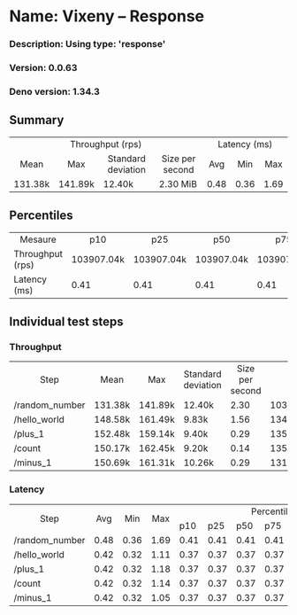 # Name: Vixeny – Response 
  ### Description: Using type: 'response'
  ### Version: 0.0.63
  ### Deno version: 1.34.3

## Summary
<table>
<tr>
    <td align="center" colspan="4">Throughput (rps)</td>
    <td align="center" colspan="3">Latency (ms)</td>
</tr>
<tr>
    <td align="center">Mean</td>
    <td align="center">Max</td>
    <td align="center">Standard deviation</td>
    <td align="center">Size per second</td>
    <td align="center">Avg</td>
    <td align="center">Min</td>
    <td align="center">Max</td>
</tr>
<tr>
    <td>131.38k</td>
    <td>141.89k</td>
    <td>12.40k</td>
    <td>2.30 MiB</td>
    <td>0.48</td>
    <td>0.36</td>
    <td>1.69</td>
</tr>
</table>

## Percentiles

<table>
<tr>
  <td align="center">Mesaure</td>
  <td align="center">p10</td>
  <td align="center">p25</td>
  <td align="center">p50</td>
  <td align="center">p75</td>
  <td align="center">p90</td>
  <td align="center">p95</td>
  <td align="center">p99</td>
</tr>
<tr>
  <td>Throughput (rps)</td>
  <td>103907.04k</td>
  <td>103907.04k</td>
  <td>103907.04k</td>
  <td>103907.04k</td>
  <td>141890.37k</td>
  <td>141890.37k</td>
  <td>141890.37k</td>
</tr>
<tr>
  <td>Latency (ms)</td>
  <td>0.41</td>
  <td>0.41</td>
  <td>0.41</td>
  <td>0.41</td>
  <td>0.60</td>
  <td>0.67</td>
  <td>0.90</td>
</tr>
</table>

## Individual test steps

### Throughput

<table>
<tr>
  <td align="center" rowspan="2">Step</td>
  <td align="center" rowspan="2">Mean</td>
  <td align="center" rowspan="2">Max</td>
  <td align="center" rowspan="2">Standard deviation</td>
  <td align="center" rowspan="2">Size per second</td>
  <td align="center" colspan="7">Percentiles</td>
</tr>
<tr>
  <!-- still Step -->
  <!-- still Mean -->
  <!-- still Max -->
  <!-- still Standard deviation -->
  <!-- still Size per second -->
  <td align="center">p10</td>
  <td align="center">p25</td>
  <td align="center">p50</td>
  <td align="center">p75</td>
  <td align="center">p90</td>
  <td align="center">p95</td>
  <td align="center">p99</td>
</tr>
<tr>
  <td>/random_number</td>
  <td>131.38k</td>
  <td>141.89k</td>
  <td>12.40k</td>
  <td>2.30</td>
  <td>103907.04k</td>
  <td>103907.04k</td>
  <td>103907.04k</td>
  <td>103907.04k</td>
  <td>141890.37k</td>
  <td>141890.37k</td>
  <td>141890.37k</td>
</tr><tr>
  <td>/hello_world</td>
  <td>148.58k</td>
  <td>161.49k</td>
  <td>9.83k</td>
  <td>1.56</td>
  <td>134322.57k</td>
  <td>134322.57k</td>
  <td>134322.57k</td>
  <td>134322.57k</td>
  <td>161491.60k</td>
  <td>161491.60k</td>
  <td>161491.60k</td>
</tr><tr>
  <td>/plus_1</td>
  <td>152.48k</td>
  <td>159.14k</td>
  <td>9.40k</td>
  <td>0.29</td>
  <td>135103.47k</td>
  <td>135103.47k</td>
  <td>135103.47k</td>
  <td>135103.47k</td>
  <td>159141.55k</td>
  <td>159141.55k</td>
  <td>159141.55k</td>
</tr><tr>
  <td>/count</td>
  <td>150.17k</td>
  <td>162.45k</td>
  <td>9.20k</td>
  <td>0.14</td>
  <td>135910.66k</td>
  <td>135910.66k</td>
  <td>135910.66k</td>
  <td>135910.66k</td>
  <td>162448.28k</td>
  <td>162448.28k</td>
  <td>162448.28k</td>
</tr><tr>
  <td>/minus_1</td>
  <td>150.69k</td>
  <td>161.31k</td>
  <td>10.26k</td>
  <td>0.29</td>
  <td>131024.24k</td>
  <td>131024.24k</td>
  <td>131024.24k</td>
  <td>131024.24k</td>
  <td>161309.81k</td>
  <td>161309.81k</td>
  <td>161309.81k</td>
</tr></table>

### Latency

<table>
<tr>
  <td align="center" rowspan="2">Step</td>
  <td align="center" rowspan="2">Avg</td>
  <td align="center" rowspan="2">Min</td>
  <td align="center" rowspan="2">Max</td>
  <td align="center" colspan="7">Percentiles</td>
</tr>
<tr>
  <!-- still Avg -->
  <!-- still Min -->
  <!-- still Max -->
  <td>p10</td>
  <td>p25</td>
  <td>p50</td>
  <td>p75</td>
  <td>p90</td>
  <td>p95</td>
  <td>p99</td>
</tr>
<tr>
  <td>/random_number</td>
  <td>0.48</td>
  <td>0.36</td>
  <td>1.69</td>
  <td>0.41</td>
  <td>0.41</td>
  <td>0.41</td>
  <td>0.41</td>
  <td>0.60</td>
  <td>0.67</td>
  <td>0.90</td>
</tr><tr>
  <td>/hello_world</td>
  <td>0.42</td>
  <td>0.32</td>
  <td>1.11</td>
  <td>0.37</td>
  <td>0.37</td>
  <td>0.37</td>
  <td>0.37</td>
  <td>0.50</td>
  <td>0.54</td>
  <td>0.65</td>
</tr><tr>
  <td>/plus_1</td>
  <td>0.42</td>
  <td>0.32</td>
  <td>1.18</td>
  <td>0.37</td>
  <td>0.37</td>
  <td>0.37</td>
  <td>0.37</td>
  <td>0.46</td>
  <td>0.53</td>
  <td>0.65</td>
</tr><tr>
  <td>/count</td>
  <td>0.42</td>
  <td>0.32</td>
  <td>1.14</td>
  <td>0.37</td>
  <td>0.37</td>
  <td>0.37</td>
  <td>0.37</td>
  <td>0.48</td>
  <td>0.54</td>
  <td>0.64</td>
</tr><tr>
  <td>/minus_1</td>
  <td>0.42</td>
  <td>0.32</td>
  <td>1.05</td>
  <td>0.37</td>
  <td>0.37</td>
  <td>0.37</td>
  <td>0.37</td>
  <td>0.48</td>
  <td>0.54</td>
  <td>0.65</td>
</tr></table>